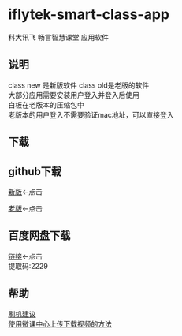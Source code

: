 # iflytek-smart-class-app
科大讯飞 畅言智慧课堂  应用软件<br>

## 说明

class new 是新版软件 class old是老版的软件<br>
大部分应用需要安装用户登入并登入后使用<br>
白板在老版本的压缩包中<br>
老版本的用户登入不需要验证mac地址，可以直接登入<br>

## 下载

github下载
-
[新版](https://github.com/Kirinnana/iflytek-smart-class-app/releases/download/v2.0/smart.class.new.zip)←点击<br>

[老版](https://github.com/Kirinnana/iflytek-smart-class-app/releases/download/v1.0/smart.class.old.zip)←点击

百度网盘下载
-
[链接](https://pan.baidu.com/s/1zNOWqWdm0dbyWkWBIClTQg)←点击<br>
提取码:2229

## 帮助
  [刷机建议](https://github.com/Kirinnana/iflytek-smart-class-app/wiki#%E5%88%B7%E6%9C%BA%E5%BB%BA%E8%AE%AE)<br>
  [使用微课中心上传下载视频的方法](https://github.com/Kirinnana/iflytek-smart-class-app/wiki/%E4%BD%BF%E7%94%A8%E5%BE%AE%E8%AF%BE%E4%B8%AD%E5%BF%83%E4%B8%8A%E4%BC%A0%E4%B8%8B%E8%BD%BD%E8%A7%86%E9%A2%91%E7%9A%84%E6%96%B9%E6%B3%95)

